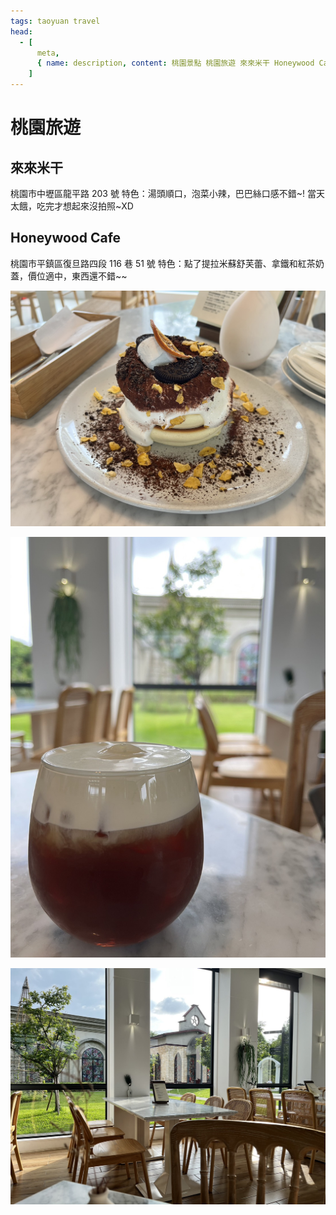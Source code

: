 ```yaml
---
tags: taoyuan travel
head:
  - [
      meta,
      { name: description, content: 桃園景點 桃園旅遊 來來米干 Honeywood Cafe },
    ]
---
```


<div class='h2-rainbow-text'>

<div class='d-none'>

# 桃園旅遊

</div>

## 來來米干

桃園市中壢區龍平路 203 號
特色：湯頭順口，泡菜小辣，巴巴絲口感不錯~! 當天太餓，吃完才想起來沒拍照~XD

## Honeywood Cafe

桃園市平鎮區復旦路四段 116 巷 51 號
特色：點了提拉米蘇舒芙蕾、拿鐵和紅茶奶蓋，價位適中，東西還不錯~~

<Flexbox wrap='no-wrap' gap='10px'>

![Honeywood Cafe](./imgs/taoyuan2_1.jpg)

![Honeywood Cafe](./imgs/taoyuan2_2.jpg)

</Flexbox>

<Flexbox wrap='wrap' gap='10px'>

![Honeywood Cafe](./imgs/taoyuan2_3.jpg)

</Flexbox>

</div>
